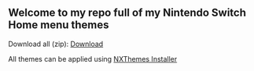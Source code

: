 ## Welcome to my repo full of my Nintendo Switch Home menu themes
Download all (zip): [Download](https://codeload.github.com/JKakaofanatiker/SwitchThemes/zip/master)

All themes can be applied using [NXThemes Installer](https://github.com/exelix11/SwitchThemeInjector/releases)

